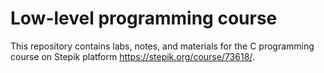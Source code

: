 # Low-level programming course

This repository contains labs, notes, and materials for the C programming course on Stepik platform https://stepik.org/course/73618/.